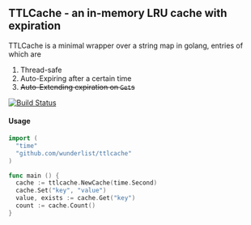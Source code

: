 ## TTLCache - an in-memory LRU cache with expiration

TTLCache is a minimal wrapper over a string map in golang, entries of which are

1. Thread-safe
2. Auto-Expiring after a certain time
3. <del>Auto-Extending expiration on `Get`s</del>

[![Build Status](https://travis-ci.org/wunderlist/ttlcache.svg)](https://travis-ci.org/wunderlist/ttlcache)

#### Usage
```go
import (
  "time"
  "github.com/wunderlist/ttlcache"
)

func main () {
  cache := ttlcache.NewCache(time.Second)
  cache.Set("key", "value")
  value, exists := cache.Get("key")
  count := cache.Count()
}
```